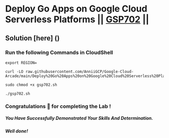 # Deploy Go Apps on Google Cloud Serverless Platforms || [GSP702](https://www.cloudskillsboost.google/focuses/10532?parent=catalog) ||

## Solution [here] ()

### Run the following Commands in CloudShell

```
export REGION=
```
```
curl -LO raw.githubusercontent.com/AnniiGCP/Google-Cloud-Arcade/main/Deploy%20Go%20Apps%20on%20Google%20Cloud%20Serverless%20Platforms/gsp702.sh

sudo chmod +x gsp702.sh

./gsp702.sh
```

### Congratulations 🎉 for completing the Lab !

##### *You Have Successfully Demonstrated Your Skills And Determination.*

#### *Well done!*

 

 
